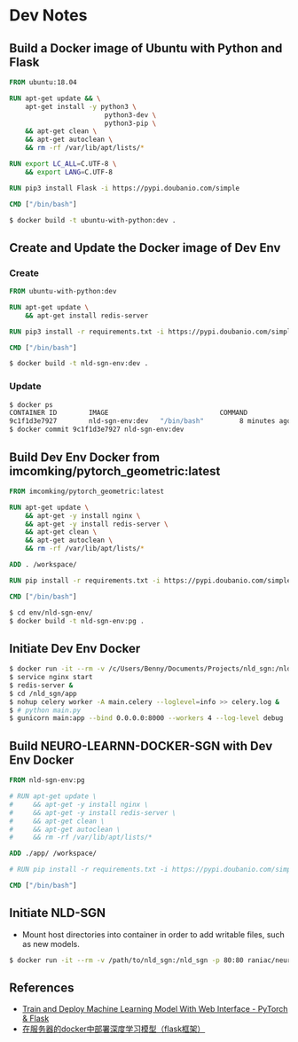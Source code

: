 # Dev Notes

## Build a Docker image of Ubuntu with Python and Flask

```Dockerfile
FROM ubuntu:18.04

RUN apt-get update && \
    apt-get install -y python3 \
                        python3-dev \
                        python3-pip \
    && apt-get clean \
    && apt-get autoclean \
    && rm -rf /var/lib/apt/lists/*

RUN export LC_ALL=C.UTF-8 \
    && export LANG=C.UTF-8

RUN pip3 install Flask -i https://pypi.doubanio.com/simple

CMD ["/bin/bash"]
```

```bash
$ docker build -t ubuntu-with-python:dev .
```

## Create and Update the Docker image of Dev Env

### Create

```Dockerfile
FROM ubuntu-with-python:dev

RUN apt-get update \
    && apt-get install redis-server

RUN pip3 install -r requirements.txt -i https://pypi.doubanio.com/simple

CMD ["/bin/bash"]
```

```bash
$ docker build -t nld-sgn-env:dev .
```

### Update

```bash
$ docker ps
CONTAINER ID        IMAGE                            COMMAND             CREATED             STATUS              PORTS                    NAMES
9c1f1d3e7927        nld-sgn-env:dev   "/bin/bash"         8 minutes ago       Up 8 minutes                            pensive_hofstadter
$ docker commit 9c1f1d3e7927 nld-sgn-env:dev
```

## Build Dev Env Docker from imcomking/pytorch_geometric:latest

```Dockerfile
FROM imcomking/pytorch_geometric:latest

RUN apt-get update \
    && apt-get -y install nginx \
    && apt-get -y install redis-server \
    && apt-get clean \
    && apt-get autoclean \
    && rm -rf /var/lib/apt/lists/*

ADD . /workspace/

RUN pip install -r requirements.txt -i https://pypi.doubanio.com/simple

CMD ["/bin/bash"]
```

```bash
$ cd env/nld-sgn-env/
$ docker build -t nld-sgn-env:pg .
```

## Initiate Dev Env Docker

```bash
$ docker run -it --rm -v /c/Users/Benny/Documents/Projects/nld_sgn:/nld_sgn -p 80:80 nld-sgn-env:pg /bin/bash
$ service nginx start
$ redis-server &
$ cd /nld_sgn/app
$ nohup celery worker -A main.celery --loglevel=info >> celery.log &
$ # python main.py
$ gunicorn main:app --bind 0.0.0.0:8000 --workers 4 --log-level debug
```

## Build NEURO-LEARNN-DOCKER-SGN with Dev Env Docker

```Dockerfile
FROM nld-sgn-env:pg

# RUN apt-get update \
#     && apt-get -y install nginx \
#     && apt-get -y install redis-server \
#     && apt-get clean \
#     && apt-get autoclean \
#     && rm -rf /var/lib/apt/lists/*

ADD ./app/ /workspace/

# RUN pip install -r requirements.txt -i https://pypi.doubanio.com/simple

CMD ["/bin/bash"]
```

## Initiate NLD-SGN

- Mount host directories into container in order to add writable files, such as new models.
```bash
$ docker run -it --rm -v /path/to/nld_sgn:/nld_sgn -p 80:80 raniac/neuro-learn-docker:sgn
```

## References
- [Train and Deploy Machine Learning Model With Web Interface - PyTorch & Flask](https://imadelhanafi.com/posts/train_deploy_ml_model/)
- [在服务器的docker中部署深度学习模型（flask框架）](https://blog.csdn.net/MissShihong/article/details/103313396)